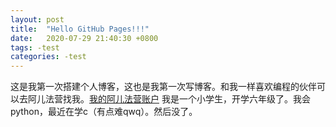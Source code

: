 ```yaml
---
layout: post
title:  "Hello GitHub Pages!!!"
date:   2020-07-29 21:40:30 +0800
tags: -test
categories: -test
---
```


这是我第一次搭建个人博客，这也是我第一次写博客。和我一样喜欢编程的伙伴可以去阿儿法营找我。[我的阿儿法营账户](https://www.aerfaying.com/Users/1076819)
我是一个小学生，开学六年级了。我会python，最近在学c（有点难qwq）。然后没了。
